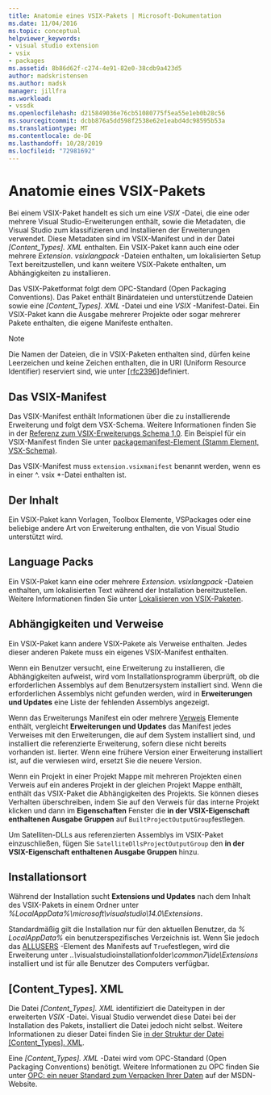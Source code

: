```yaml
---
title: Anatomie eines VSIX-Pakets | Microsoft-Dokumentation
ms.date: 11/04/2016
ms.topic: conceptual
helpviewer_keywords:
- visual studio extension
- vsix
- packages
ms.assetid: 8b86d62f-c274-4e91-82e0-38cdb9a423d5
author: madskristensen
ms.author: madsk
manager: jillfra
ms.workload:
- vssdk
ms.openlocfilehash: d215849036e76cb51080775f5ea55e1eb0b28c56
ms.sourcegitcommit: dcbb876a5dd598f2538e62e1eabd4dc98595b53a
ms.translationtype: MT
ms.contentlocale: de-DE
ms.lasthandoff: 10/28/2019
ms.locfileid: "72981692"
---
```

# <a name="anatomy-of-a-vsix-package"></a>Anatomie eines VSIX-Pakets
Bei einem VSIX-Paket handelt es sich um eine *VSIX* -Datei, die eine oder mehrere Visual Studio-Erweiterungen enthält, sowie die Metadaten, die Visual Studio zum klassifizieren und Installieren der Erweiterungen verwendet. Diese Metadaten sind im VSIX-Manifest und in der Datei *[Content_Types]. XML* enthalten. Ein VSIX-Paket kann auch eine oder mehrere *Extension. vsixlangpack* -Dateien enthalten, um lokalisierten Setup Text bereitzustellen, und kann weitere VSIX-Pakete enthalten, um Abhängigkeiten zu installieren.

 Das VSIX-Paketformat folgt dem OPC-Standard (Open Packaging Conventions). Das Paket enthält Binärdateien und unterstützende Dateien sowie eine *[Content_Types]. XML* -Datei und eine *VSIX* -Manifest-Datei. Ein VSIX-Paket kann die Ausgabe mehrerer Projekte oder sogar mehrerer Pakete enthalten, die eigene Manifeste enthalten.

> [!NOTE]
> Die Namen der Dateien, die in VSIX-Paketen enthalten sind, dürfen keine Leerzeichen und keine Zeichen enthalten, die in URI (Uniform Resource Identifier) reserviert sind, wie unter [\[rfc2396\]](https://www.rfc-editor.org/rfc/rfc2396.txt)definiert.

## <a name="the-vsix-manifest"></a>Das VSIX-Manifest
 Das VSIX-Manifest enthält Informationen über die zu installierende Erweiterung und folgt dem VSX-Schema. Weitere Informationen finden Sie in der [Referenz zum VSIX-Erweiterungs Schema 1,0](https://msdn.microsoft.com/library/76e410ec-b1fb-4652-ac98-4a4c52e09a2b). Ein Beispiel für ein VSIX-Manifest finden Sie unter [packagemanifest-Element (Stamm Element, VSX-Schema)](https://msdn.microsoft.com/library/f8ae42ba-775a-4d2b-976a-f556e147f187).

 Das VSIX-Manifest muss `extension.vsixmanifest` benannt werden, wenn es in einer ^. vsix *-Datei enthalten ist.

## <a name="the-content"></a>Der Inhalt
 Ein VSIX-Paket kann Vorlagen, Toolbox Elemente, VSPackages oder eine beliebige andere Art von Erweiterung enthalten, die von Visual Studio unterstützt wird.

## <a name="language-packs"></a>Language Packs
 Ein VSIX-Paket kann eine oder mehrere *Extension. vsixlangpack* -Dateien enthalten, um lokalisierten Text während der Installation bereitzustellen. Weitere Informationen finden Sie unter [Lokalisieren von VSIX-Paketen](../extensibility/localizing-vsix-packages.md).

## <a name="dependencies-and-references"></a>Abhängigkeiten und Verweise
 Ein VSIX-Paket kann andere VSIX-Pakete als Verweise enthalten. Jedes dieser anderen Pakete muss ein eigenes VSIX-Manifest enthalten.

 Wenn ein Benutzer versucht, eine Erweiterung zu installieren, die Abhängigkeiten aufweist, wird vom Installationsprogramm überprüft, ob die erforderlichen Assemblys auf dem Benutzersystem installiert sind. Wenn die erforderlichen Assemblys nicht gefunden werden, wird in **Erweiterungen und Updates** eine Liste der fehlenden Assemblys angezeigt.

 Wenn das Erweiterungs Manifest ein oder mehrere [Verweis](/previous-versions/visualstudio/visual-studio-2010/dd393687(v=vs.100)) Elemente enthält, vergleicht **Erweiterungen und Updates** das Manifest jedes Verweises mit den Erweiterungen, die auf dem System installiert sind, und installiert die referenzierte Erweiterung, sofern diese nicht bereits vorhanden ist. lierter. Wenn eine frühere Version einer Erweiterung installiert ist, auf die verwiesen wird, ersetzt Sie die neuere Version.

 Wenn ein Projekt in einer Projekt Mappe mit mehreren Projekten einen Verweis auf ein anderes Projekt in der gleichen Projekt Mappe enthält, enthält das VSIX-Paket die Abhängigkeiten des Projekts. Sie können dieses Verhalten überschreiben, indem Sie auf den Verweis für das interne Projekt klicken und dann im **Eigenschaften** Fenster die **in der VSIX-Eigenschaft enthaltenen Ausgabe Gruppen** auf `BuiltProjectOutputGroup`festlegen.

 Um Satelliten-DLLs aus referenzierten Assemblys im VSIX-Paket einzuschließen, fügen Sie `SatelliteDllsProjectOutputGroup` den **in der VSIX-Eigenschaft enthaltenen Ausgabe Gruppen** hinzu.

## <a name="installation-location"></a>Installationsort
 Während der Installation sucht **Extensions und Updates** nach dem Inhalt des VSIX-Pakets in einem Ordner unter *%LocalAppData%\microsoft\visualstudio\14.0\Extensions*.

 Standardmäßig gilt die Installation nur für den aktuellen Benutzer, da *% LocalAppData%* ein benutzerspezifisches Verzeichnis ist. Wenn Sie jedoch das [ALLUSERS](https://msdn.microsoft.com/library/ac817f50-3276-4ddb-b467-8bbb1432455b) -Element des Manifests auf `True`festlegen, wird die Erweiterung unter <em>..\\</em>visualstudioinstallationfolder<em>\common7\ide\Extensions</em> installiert und ist für alle Benutzer des Computers verfügbar.

## <a name="content_typesxml"></a>[Content_Types]. XML
 Die Datei *[Content_Types]. XML* identifiziert die Dateitypen in der erweiterten *VSIX* -Datei. Visual Studio verwendet diese Datei bei der Installation des Pakets, installiert die Datei jedoch nicht selbst. Weitere Informationen zu dieser Datei finden Sie [in der Struktur der Datei [Content_Types]. XML](the-structure-of-the-content-types-dot-xml-file.md).

 Eine *[Content_Types]. XML* -Datei wird vom OPC-Standard (Open Packaging Conventions) benötigt. Weitere Informationen zu OPC finden Sie unter [OPC: ein neuer Standard zum Verpacken Ihrer Daten](https://blogs.msdn.microsoft.com/msdnmagazine/2007/08/08/opc-a-new-standard-for-packaging-your-data/) auf der MSDN-Website.